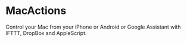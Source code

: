 # MacActions
Control your Mac from your iPhone or Android or Google Assistant with IFTTT, DropBox and AppleScript.
